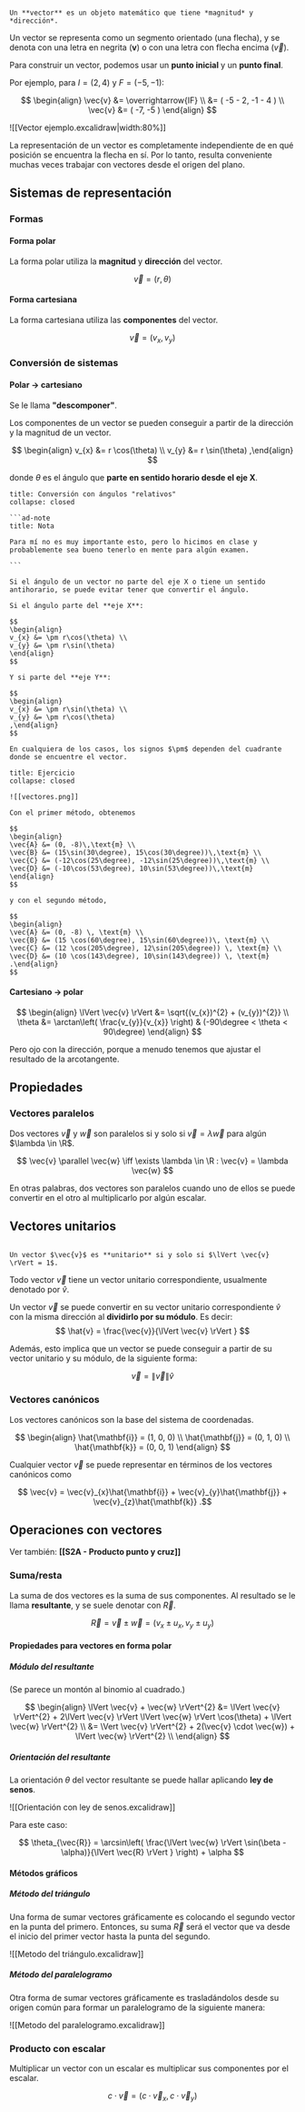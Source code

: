```ad-definition

Un **vector** es un objeto matemático que tiene *magnitud* y *dirección*.

```

Un vector se representa como un segmento orientado (una flecha), y se denota con una letra en negrita ($\mathbf{v}$) o con una letra con flecha encima ($\vec{v}$).

Para construir un vector, podemos usar un **punto inicial** y un **punto final**.

Por ejemplo, para $I = (2,4)$ y $F = (-5, -1)$:

$$
\begin{align}
\vec{v} &= \overrightarrow{IF} \\
 &= ( -5 - 2, -1 - 4 ) \\
\vec{v} &= ( -7, -5 )
\end{align}
$$

![[Vector ejemplo.excalidraw|width:80%]]

La representación de un vector es completamente independiente de en qué posición se encuentra la flecha en sí. Por lo tanto, resulta conveniente muchas veces trabajar con vectores desde el origen del plano.

## Sistemas de representación

### Formas

#### Forma polar

La forma polar utiliza la **magnitud** y **dirección** del vector.

$$
\vec{v} = (r, \theta)
$$

#### Forma cartesiana

La forma cartesiana utiliza las **componentes** del vector.

$$
\vec{v} = (v_{x}, v_{y})
$$

### Conversión de sistemas

#### Polar $\to$ cartesiano

Se le llama **"descomponer"**.

Los componentes de un vector se pueden conseguir a partir de la dirección y la magnitud de un vector.

$$
\begin{align}
v_{x} &= r \cos(\theta) \\
v_{y} &= r \sin(\theta)
,\end{align}
$$

donde $\theta$ es el ángulo que **parte en sentido horario desde el eje X**.

````ad-seealso
title: Conversión con ángulos "relativos"
collapse: closed

```ad-note
title: Nota

Para mí no es muy importante esto, pero lo hicimos en clase y probablemente sea bueno tenerlo en mente para algún examen.

```

Si el ángulo de un vector no parte del eje X o tiene un sentido antihorario, se puede evitar tener que convertir el ángulo.

Si el ángulo parte del **eje X**:

$$
\begin{align}
v_{x} &= \pm r\cos(\theta) \\
v_{y} &= \pm r\sin(\theta)
\end{align}
$$

Y si parte del **eje Y**:

$$
\begin{align}
v_{x} &= \pm r\sin(\theta) \\
v_{y} &= \pm r\cos(\theta)
,\end{align}
$$

En cualquiera de los casos, los signos $\pm$ dependen del cuadrante donde se encuentre el vector.

````

```ad-exercise
title: Ejercicio
collapse: closed

![[vectores.png]]

Con el primer método, obtenemos

$$
\begin{align}
\vec{A} &= (0, -8)\,\text{m} \\
\vec{B} &= (15\sin(30\degree), 15\cos(30\degree))\,\text{m} \\
\vec{C} &= (-12\cos(25\degree), -12\sin(25\degree))\,\text{m} \\
\vec{D} &= (-10\cos(53\degree), 10\sin(53\degree))\,\text{m}
\end{align}
$$

y con el segundo método,

$$
\begin{align}
\vec{A} &= (0, -8) \, \text{m} \\
\vec{B} &= (15 \cos(60\degree), 15\sin(60\degree))\, \text{m} \\
\vec{C} &= (12 \cos(205\degree), 12\sin(205\degree)) \, \text{m} \\
\vec{D} &= (10 \cos(143\degree), 10\sin(143\degree)) \, \text{m}
.\end{align}
$$

```

#### Cartesiano $\to$ polar

$$
\begin{align}
\lVert \vec{v} \rVert &= \sqrt{(v_{x})^{2} + (v_{y})^{2}} \\
\theta &= \arctan\left( \frac{v_{y}}{v_{x}} \right) & (-90\degree < \theta < 90\degree)
\end{align}
$$

Pero ojo con la dirección, porque a menudo tenemos que ajustar el resultado de la arcotangente.


## Propiedades

### Vectores paralelos

Dos vectores $\vec{v}$ y $\vec{w}$ son paralelos si y solo si $\vec{v} = \lambda \vec{w}$ para algún $\lambda \in \R$.

$$
\vec{v} \parallel \vec{w} \iff \exists \lambda \in \R : \vec{v} = \lambda \vec{w}
$$

En otras palabras, dos vectores son paralelos cuando uno de ellos se puede convertir en el otro al multiplicarlo por algún escalar.

## Vectores unitarios

```ad-definition

Un vector $\vec{v}$ es **unitario** si y solo si $\lVert \vec{v} \rVert = 1$.

```


Todo vector $\vec{v}$ tiene un vector unitario correspondiente, usualmente denotado por $\hat{v}$. 

Un vector $\vec{v}$ se puede convertir en su vector unitario correspondiente $\hat{v}$ con la misma dirección al **dividirlo por su módulo**. Es decir:
$$
\hat{v} = \frac{\vec{v}}{\lVert \vec{v} \rVert }
$$

Además, esto implica que un vector se puede conseguir a partir de su vector unitario y su módulo, de la siguiente forma:

$$
\vec{v} = \lVert \vec{v} \rVert \hat{v}
$$

### Vectores canónicos

Los vectores canónicos son la base del sistema de coordenadas.

$$
\begin{align}
\hat{\mathbf{i}} = (1, 0, 0) \\
\hat{\mathbf{j}} = (0, 1, 0) \\
\hat{\mathbf{k}} = (0, 0, 1)
\end{align}
$$

Cualquier vector $\vec{v}$ se puede representar en términos de los vectores canónicos como

$$
\vec{v} = \vec{v}_{x}\hat{\mathbf{i}} + \vec{v}_{y}\hat{\mathbf{j}} + \vec{v}_{z}\hat{\mathbf{k}}
.$$


## Operaciones con vectores

Ver también: **[[S2A - Producto punto y cruz]]**

### Suma/resta

La suma de dos vectores es la suma de sus componentes. Al resultado se le llama **resultante**, y se suele denotar con $\vec{R}$.

$$
\vec{R} = \vec{v} \pm \vec{w} = ( v_{x} \pm u_{x}, v_{y} \pm u_{y} )
$$

#### Propiedades para vectores en forma polar

##### Módulo del resultante

(Se parece un montón al binomio al cuadrado.)

$$
\begin{align}
\lVert \vec{v} + \vec{w} \rVert^{2} &= \lVert \vec{v} \rVert^{2} + 2\lVert \vec{v} \rVert \lVert \vec{w} \rVert \cos(\theta) + \lVert \vec{w} \rVert^{2} \\
&= \Vert \vec{v} \rVert^{2} + 2(\vec{v} \cdot \vec{w}) + \lVert \vec{w} \rVert^{2} \\
\end{align}
$$

##### Orientación del resultante

La orientación $\theta$ del vector resultante se puede hallar aplicando **ley de senos**.

![[Orientación con ley de senos.excalidraw]]

Para este caso:

$$
\theta_{\vec{R}} = \arcsin\left( \frac{\lVert \vec{w} \rVert \sin(\beta - \alpha)}{\lVert \vec{R} \rVert } \right) + \alpha
$$

#### Métodos gráficos

##### Método del triángulo

Una forma de sumar vectores gráficamente es colocando el segundo vector en la punta del primero. Entonces, su suma $\vec{R}$ será el vector que va desde el inicio del primer vector hasta la punta del segundo.

![[Metodo del triángulo.excalidraw]]

##### Método del paralelogramo

Otra forma de sumar vectores gráficamente es trasladándolos desde su origen común para formar un paralelogramo de la siguiente manera:

![[Metodo del paralelogramo.excalidraw]]


### Producto con escalar

Multiplicar un vector con un escalar es multiplicar sus componentes por el escalar.

$$
c \cdot \vec{v} = ( c \cdot \vec{v}_{x}, c \cdot \vec{v}_{y} ) 
$$
